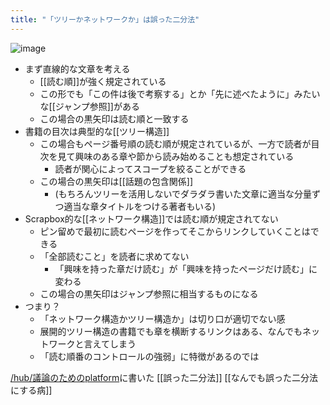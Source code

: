 ```yaml
---
title: "「ツリーかネットワークか」は誤った二分法"
---
```



![image](https://gyazo.com/c97a6ef6a7c5e62751d527406340d330/thumb/1000)
- まず直線的な文章を考える
    - [[読む順]]が強く規定されている
    - この形でも「この件は後で考察する」とか「先に述べたように」みたいな[[ジャンプ参照]]がある
    - この場合の黒矢印は読む順と一致する
- 書籍の目次は典型的な[[ツリー構造]]
    - この場合もページ番号順の読む順が規定されているが、一方で読者が目次を見て興味のある章や節から読み始めることも想定されている
        - 読者が関心によってスコープを絞ることができる
    - この場合の黒矢印は[[話題の包含関係]]
        - (もちろんツリーを活用しないでダラダラ書いた文章に適当な分量ずつ適当な章タイトルをつける著者もいる)
- Scrapbox的な[[ネットワーク構造]]では読む順が規定されてない
    - ピン留めで最初に読むページを作ってそこからリンクしていくことはできる
    - 「全部読むこと」を読者に求めてない
        - 「興味を持った章だけ読む」が「興味を持ったページだけ読む」に変わる
    - この場合の黒矢印はジャンプ参照に相当するものになる
- つまり？
    - 「ネットワーク構造かツリー構造か」は切り口が適切でない感
    - 展開的ツリー構造の書籍でも章を横断するリンクはある、なんでもネットワークと言えてしまう
    - 「読む順番のコントロールの強弱」に特徴があるのでは

[/hub/議論のためのplatform](https://scrapbox.io/hub/議論のためのplatform)に書いた
[[誤った二分法]]
[[なんでも誤った二分法にする病]]